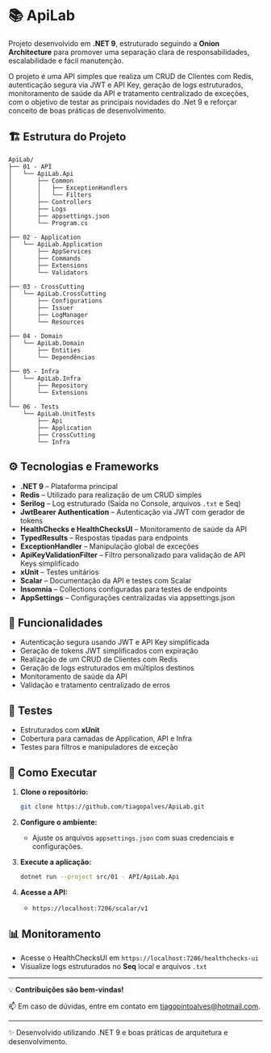 # 📚 ApiLab

Projeto desenvolvido em **.NET 9**, estruturado seguindo a **Onion Architecture** para promover uma separação clara de responsabilidades, escalabilidade e fácil manutenção.

O projeto é uma API simples que realiza um CRUD de Clientes com Redis, autenticação segura via JWT e API Key, geração de logs estruturados, monitoramento de saúde da API e tratamento centralizado de exceções, com o objetivo de testar as principais novidades do .Net 9 e reforçar conceito de boas práticas de desenvolvimento.

## 🏗️ Estrutura do Projeto

```
ApiLab/
├── 01 - API
│   └── ApiLab.Api
│       ├── Common
│       │   ├── ExceptionHandlers
│       │   └── Filters
│       ├── Controllers
│       ├── Logs
│       ├── appsettings.json
│       └── Program.cs
│
├── 02 - Application
│   └── ApiLab.Application
│       ├── AppServices
│       ├── Commands
│       ├── Extensions
│       └── Validators
│
├── 03 - CrossCutting
│   └── ApiLab.CrossCutting
│       ├── Configurations
│       ├── Issuer
│       ├── LogManager
│       └── Resources
│
├── 04 - Domain
│   └── ApiLab.Domain
│       ├── Entities
│       └── Dependências
│
├── 05 - Infra
│   └── ApiLab.Infra
│       ├── Repository
│       └── Extensions
│
└── 06 - Tests
    └── ApiLab.UnitTests
        ├── Api
        ├── Application
        ├── CrossCutting
        └── Infra
```

## ⚙️ Tecnologias e Frameworks

- **.NET 9** – Plataforma principal
- **Redis** – Utilizado para realização de um CRUD simples
- **Serilog** – Log estruturado (Saída no Console, arquivos `.txt` e Seq)
- **JwtBearer Authentication** – Autenticação via JWT com gerador de tokens
- **HealthChecks e HealthChecksUI** – Monitoramento de saúde da API
- **TypedResults** – Respostas tipadas para endpoints
- **ExceptionHandler** – Manipulação global de exceções
- **ApiKeyValidationFilter** – Filtro personalizado para validação de API Keys simplificado
- **xUnit** – Testes unitários
- **Scalar** – Documentação da API e testes com Scalar
- **Insomnia** – Collections configuradas para testes de endpoints
- **AppSettings** – Configurações centralizadas via appsettings.json

## 📝 Funcionalidades

- Autenticação segura usando JWT e API Key simplificada
- Geração de tokens JWT simplificados com expiração
- Realização de um CRUD de Clientes com Redis
- Geração de logs estruturados em múltiplos destinos
- Monitoramento de saúde da API
- Validação e tratamento centralizado de erros

## 🧪 Testes

- Estruturados com **xUnit**
- Cobertura para camadas de Application, API e Infra
- Testes para filtros e manipuladores de exceção

## 🚀 Como Executar

1. **Clone o repositório:**
   ```bash
   git clone https://github.com/tiagopalves/ApiLab.git
   ```

2. **Configure o ambiente:**
   - Ajuste os arquivos `appsettings.json` com suas credenciais e configurações.

3. **Execute a aplicação:**
   ```bash
   dotnet run --project src/01 - API/ApiLab.Api
   ```

4. **Acesse a API:**
   - `https://localhost:7206/scalar/v1`

## 📊 Monitoramento

- Acesse o HealthChecksUI em `https://localhost:7206/healthchecks-ui`
- Visualize logs estruturados no **Seq** local e arquivos `.txt`

---

💡 **Contribuições são bem-vindas!**

📫 Em caso de dúvidas, entre em contato em [tiagopintoalves@hotmail.com](mailto:tiagopintoalves@hotmail.com).

---

✨ Desenvolvido utilizando .NET 9 e boas práticas de arquitetura e desenvolvimento.


